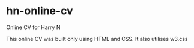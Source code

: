 # hn-online-cv
Online CV for Harry N

This online CV was built only using HTML and CSS. It also utilises w3.css
